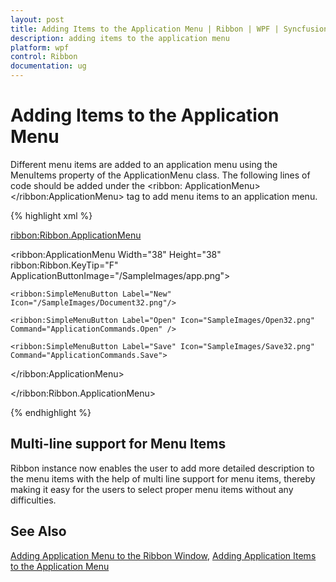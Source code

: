 ```yaml
---
layout: post
title: Adding Items to the Application Menu | Ribbon | WPF | Syncfusion
description: adding items to the application menu
platform: wpf
control: Ribbon
documentation: ug
---
```


# Adding Items to the Application Menu

Different menu items are added to an application menu using the MenuItems property of the ApplicationMenu class. The following lines of code should be added under the <ribbon: ApplicationMenu></ribbon:ApplicationMenu> tag to add menu items to an application menu.

{% highlight xml %}






<ribbon:Ribbon.ApplicationMenu>

 <ribbon:ApplicationMenu Width="38" Height="38" ribbon:Ribbon.KeyTip="F" ApplicationButtonImage="/SampleImages/app.png">

    <ribbon:SimpleMenuButton Label="New" Icon="/SampleImages/Document32.png"/>

    <ribbon:SimpleMenuButton Label="Open" Icon="SampleImages/Open32.png" Command="ApplicationCommands.Open" />

    <ribbon:SimpleMenuButton Label="Save" Icon="SampleImages/Save32.png" Command="ApplicationCommands.Save">

 </ribbon:ApplicationMenu>

</ribbon:Ribbon.ApplicationMenu>

 {% endhighlight %}





## Multi-line support for Menu Items



Ribbon instance now enables the user to add more detailed description to the menu items with the help of multi line support for menu items, thereby making it easy for the users to select proper menu items without any difficulties.

## See Also

[Adding Application Menu to the Ribbon Window](http://help.syncfusion.com/wpf/ribbon/adding-application-menu-to-the-ribbon-window), [Adding Application Items to the Application Menu](http://help.syncfusion.com/wpf/ribbon/adding-application-items-to-the-application-menu)

